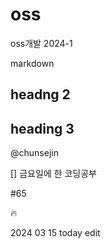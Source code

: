 # oss
oss개발 2024-1

markdown
## headng 2
## heading 3

@chunsejin

[] 금요일에 한 코딩공부


#65

:fire:

2024 03 15
today edit
